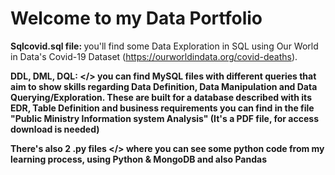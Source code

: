 # Welcome to my Data Portfolio

<b> Sqlcovid.sql file: </b> you'll find some Data Exploration in SQL using Our World in Data's Covid-19 Dataset (https://ourworldindata.org/covid-deaths).

<b> DDL, DML, DQL: </> you can find MySQL files with different queries that aim to show skills regarding Data Definition, Data Manipulation and Data Querying/Exploration. These are built for a database described with its EDR, Table Definition and business requirements you can find in the file "Public Ministry Information system Analysis" (It's a PDF file, for access download is needed)

<b> There's also 2 .py files </> where you can see some python code from my learning process, using Python & MongoDB and also Pandas
